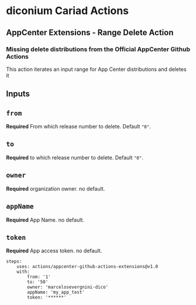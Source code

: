 # diconium Cariad Actions
## AppCenter Extensions - Range Delete Action
### Missing delete distributions from the Official AppCenter Github Actions

This action iterates an input range for App Center distributions and deletes it

## Inputs

## `from`

**Required** From which release number to delete. Default `"0"`.

## `to`

**Required** to which release number to delete. Default `"0"`.

## `owner`

**Required** organization owner. no default.

## `appName`

**Required** App Name. no default.

## `token`

**Required** App access token. no default.
```
steps:
    uses: actions/appcenter-github-actions-extensions@v1.0
    with:
        from: '1'
        to: '50'
        owner: 'marcelosevergnini-dico'
        appName: 'my_app_test'
        token: '******'
```